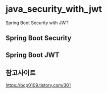 # java_security_with_jwt
Spring Boot Security with JWT

## Spring Boot Security

## Spring Boot JWT

## 참고사이트
https://bcp0109.tistory.com/301